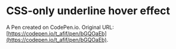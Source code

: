 # CSS-only underline hover effect

A Pen created on CodePen.io. Original URL: [https://codepen.io/t_afif/pen/bGQOaEb](https://codepen.io/t_afif/pen/bGQOaEb).

